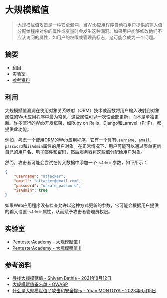 # 大规模赋值

> 大规模赋值攻击是一种安全漏洞，当Web应用程序自动将用户提供的输入值分配给程序对象的属性或变量时会发生这种漏洞。如果用户能够修改他们不应该访问的属性，如用户的权限或管理员标志，这可能会成为一个问题。

## 摘要

* [利用](#exploit)
* [实验室](#labs)
* [参考资料](#references)

## 利用

大规模赋值漏洞在使用对象关系映射（ORM）技术或函数将用户输入映射到对象属性的Web应用程序中最为常见，这些属性可以一次性全部更新，而不是单独更新。许多流行的Web开发框架，如Ruby on Rails、Django和Laravel（PHP），都提供此功能。

例如，考虑一个使用ORM的Web应用程序，它有一个具有`username`、`email`、`password`和`isAdmin`属性的用户对象。在正常情况下，用户可能可以通过表单更新自己的用户名、电子邮件和密码，然后服务器将这些值分配给用户对象。

然而，攻击者可能会尝试在传入数据中添加一个`isAdmin`参数，如下所示：

```json
{
    "username": "attacker",
    "email": "attacker@email.com",
    "password": "unsafe_password",
    "isAdmin": true
}
```

如果Web应用程序没有检查允许以这种方式更新的参数，它可能会根据用户提供的输入设置`isAdmin`属性，从而赋予攻击者管理员权限。

## 实验室

* [PentesterAcademy - 大规模赋值 I](https://attackdefense.pentesteracademy.com/challengedetailsnoauth?cid=1964)
* [PentesterAcademy - 大规模赋值 II](https://attackdefense.pentesteracademy.com/challengedetailsnoauth?cid=1922)

## 参考资料

* [寻找大规模赋值 - Shivam Bathla - 2021年8月12日](https://blog.pentesteracademy.com/hunting-for-mass-assignment-56ed73095eda)
* [大规模赋值备忘单 - OWASP](https://cheatsheetseries.owasp.org/cheatsheets/Mass_Assignment_Cheat_Sheet.html)
* [什么是大规模赋值？攻击和安全提示 - Yoan MONTOYA - 2023年6月15日](https://www.vaadata.com/blog/what-is-mass-assignment-attacks-and-security-tips/)